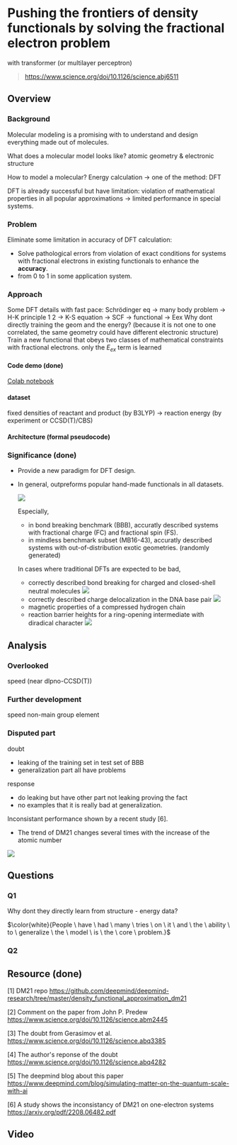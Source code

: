 # Pushing the frontiers of density functionals by solving the fractional electron problem
with transformer (or multilayer perceptron)
> https://www.science.org/doi/10.1126/science.abj6511

## Overview
### Background
Molecular modeling is a promising with to understand and design everything made out of molecules.

What does a molecular model looks like? atomic geometry & electronic structure

How to model a molecular? Energy calculation -> one of the method: DFT

DFT is already successful but have limitation: violation of mathematical properties in all popular approximations -> limited performance in special systems.

### Problem
Eliminate some limitation in accuracy of DFT calculation:
- Solve pathological errors from violation of exact conditions for systems with fractional electrons in existing functionals to enhance the **accuracy**.
- from 0 to 1 in some application system.

### Approach

Some DFT details with fast pace: Schrödinger eq -> many body problem -> H-K principle 1 2 -> K-S equation -> SCF -> functional -> Eex
Why dont directly training the geom and the energy? (because it is not one to one correlated, the same geometry could have different electronic structure)
Train a new functional that obeys two classes of mathematical constraints with fractional electrons.
only the $E_{ex}$ term is learned

#### Code demo (done)
[Colab notebook](https://colab.research.google.com/drive/1wl7wB1vNYKgYIdsWwKryCs-DX1lZWURv?usp=sharing)

#### dataset
fixed densities of reactant and product (by B3LYP) -> reaction energy (by experiment or CCSD(T)/CBS) 

#### Architecture (formal pseudocode)

### Significance (done)
- Provide a new paradigm for DFT design.
- In general, outpreforms popular hand-made functionals in all datasets.

  ![](resource/benchmark_result.png)

  Especially, 
  - in bond breaking benchmark (BBB), accuratly described systems with fractional charge (FC) and fractional spin (FS).
  - in mindless benchmark subset (MB16-43), accuratly described systems with out-of-distribution exotic geometries. (randomly generated)

  In cases where traditional DFTs are expected to be bad,
  - correctly described bond breaking for charged and closed-shell neutral molecules
    ![](resource/bond_diss.png)
  - correctly described charge delocalization in the DNA base pair
    ![](resource/DNA_pair.png)
  - magnetic properties of a compressed hydrogen chain
  - reaction barrier heights for a ring-opening intermediate with diradical character
    ![](resource/H-chain_and_barrier.png)

## Analysis
### Overlooked
speed (near dlpno-CCSD(T))
### Further development
speed
non-main group element
### Disputed part
doubt
- leaking of the training set in test set of BBB
- generalization part all have problems

response
- do leaking but have other part not leaking proving the fact
-  no examples that it is really bad at generalization.

Inconsistant performance shown by a recent study [6].
- The trend of DM21 changes several times with the increase of the atomic number

![](resource/inconsistent.png)

## Questions
### Q1
Why dont they directly learn from structure - energy data?

$\color{white}{People \ have \ had \ many \ tries \ on \ it \ and \ the \ ability \ to \ generalize \ the \ model \ is \ the \ core \ problem.}$
### Q2

## Resource (done)

[1] DM21 repo https://github.com/deepmind/deepmind-research/tree/master/density_functional_approximation_dm21

[2] Comment on the paper from John P. Predew https://www.science.org/doi/10.1126/science.abm2445

[3] The doubt from Gerasimov et al. https://www.science.org/doi/10.1126/science.abq3385

[4] The author's reponse of the doubt https://www.science.org/doi/10.1126/science.abq4282

[5] The deepmind blog about this paper https://www.deepmind.com/blog/simulating-matter-on-the-quantum-scale-with-ai

[6] A study shows the inconsistancy of DM21 on one-electron systems https://arxiv.org/pdf/2208.06482.pdf

## Video
